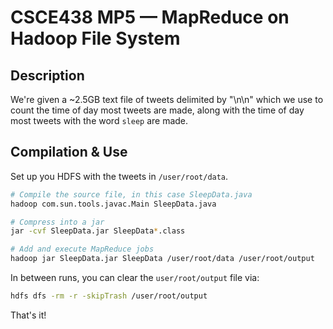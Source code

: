# CSCE438 MP5 — MapReduce on Hadoop File System
## Description
We're given a ~2.5GB text file of tweets delimited by "\n\n" which we use to count the time of day most tweets are made, along with the time of day most tweets with the word `sleep` are made.

## Compilation & Use
Set up you HDFS with the tweets in `/user/root/data`.

```bash
# Compile the source file, in this case SleepData.java
hadoop com.sun.tools.javac.Main SleepData.java

# Compress into a jar
jar -cvf SleepData.jar SleepData*.class

# Add and execute MapReduce jobs
hadoop jar SleepData.jar SleepData /user/root/data /user/root/output
```

In between runs, you can clear the `user/root/output` file via:
```bash
hdfs dfs -rm -r -skipTrash /user/root/output
```

That's it!
